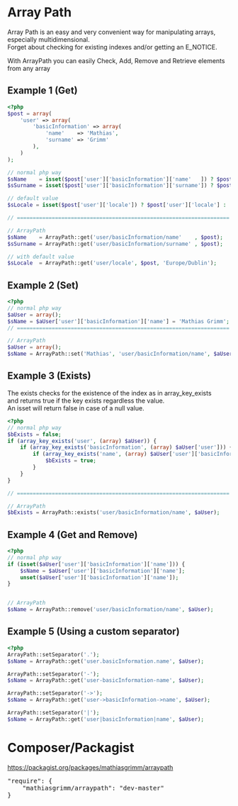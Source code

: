 Array Path
==========
Array Path is an easy and very convenient way for manipulating arrays, especially multidimensional.<br>
Forget about checking for existing indexes and/or getting an E_NOTICE.<br>

With ArrayPath you can easily Check, Add, Remove and Retrieve elements from any array

Example 1 (Get)
---------
```php
<?php
$post = array(
	'user' => array(
	    'basicInformation' => array(
	        'name'    => 'Mathias',
	        'surname' => 'Grimm'
	    ),
	)
);

// normal php way
$sName    = isset($post['user']['basicInformation']['name'   ]) ? $post['user']['basicInformation']['name'   ] : null;
$sSurname = isset($post['user']['basicInformation']['surname']) ? $post['user']['basicInformation']['surname'] : null;

// default value
$sLocale = isset($post['user']['locale']) ? $post['user']['locale'] : 'Europe/Dublin';

// ===================================================================

// ArrayPath
$sName    = ArrayPath::get('user/basicInformation/name'    , $post);
$sSurname = ArrayPath::get('user/basicInformation/surname' , $post);

// with default value
$sLocale  = ArrayPath::get('user/locale', $post, 'Europe/Dublin');

```

Example 2 (Set)
---------------
```php
<?php
// normal php way
$aUser = array();
$sName = $aUser['user']['basicInformation']['name'] = 'Mathias Grimm';
// ===================================================================

// ArrayPath 
$aUser = array();
$sName = ArrayPath::set('Mathias', 'user/basicInformation/name', $aUser);
```

Example 3 (Exists)
------------------
The exists checks for the existence of the index as in array_key_exists<br>
and returns true if the key exists regardless the value.<br>
An isset will return false in case of a null value.

```php
<?php
// normal php way
$bExists = false;
if (array_key_exists('user', (array) $aUser)) {
	if (array_key_exists('basicInformation', (array) $aUser['user'])) {
		if (array_key_exists('name', (array) $aUser['user']['basicInformation'])) {
			$bExists = true;
		}
	}
}

// ===================================================================

// ArrayPath 
$bExists = ArrayPath::exists('user/basicInformation/name', $aUser);
```

Example 4 (Get and Remove)
--------------------------
```php
<?php
// normal php way
if (isset($aUser['user']['basicInformation']['name'])) {
	$sName = $aUser['user']['basicInformation']['name'];
	unset($aUser['user']['basicInformation']['name']);
}


// ArrayPath
$sName = ArrayPath::remove('user/basicInformation/name', $aUser);
```

Example 5 (Using a custom separator) 
------------------------------------
```php
<?php
ArrayPath::setSeparator('.');
$sName = ArrayPath::get('user.basicInformation.name', $aUser);

ArrayPath::setSeparator('-');
$sName = ArrayPath::get('user-basicInformation-name', $aUser);

ArrayPath::setSeparator('->');
$sName = ArrayPath::get('user->basicInformation->name', $aUser);

ArrayPath::setSeparator('|');
$sName = ArrayPath::get('user|basicInformation|name', $aUser);
```


Composer/Packagist
=========
https://packagist.org/packages/mathiasgrimm/arraypath

<pre>
"require": {
    "mathiasgrimm/arraypath": "dev-master"
}
</pre>
